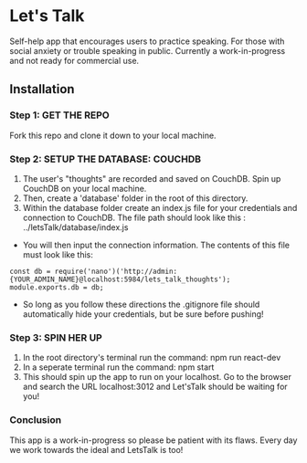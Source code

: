 # Let's Talk

Self-help app that encourages users to practice speaking. For those with social anxiety or trouble speaking in public. Currently a work-in-progress and not ready for commercial use.

## Installation

### Step 1: GET THE REPO
  Fork this repo and clone it down to your local machine.
### Step 2: SETUP THE DATABASE: COUCHDB
  1. The user's "thoughts" are recorded and saved on CouchDB. Spin up CouchDB on your local machine.
  2. Then, create a 'database' folder in the root of this directory.
  3. Within the database folder create an index.js file for your credentials and connection to CouchDB.
     The file path should look like this : ../letsTalk/database/index.js
  * You will then input the connection information. The contents of this file must look like this:

```
const db = require('nano')('http://admin:{YOUR_ADMIN_NAME}@localhost:5984/lets_talk_thoughts');
module.exports.db = db;
```

  * So long as you follow these directions the .gitignore file should automatically hide your credentials, but be sure before pushing!
### Step 3: SPIN HER UP
  1. In the root directory's terminal run the command: npm run react-dev
  2. In a seperate terminal run the command: npm start
  3. This should spin up the app to run on your localhost. Go to the browser and search the URL localhost:3012 and Let'sTalk should be waiting for you!
### Conclusion
  This app is a work-in-progress so please be patient with its flaws. Every day we work towards the ideal and LetsTalk is too!